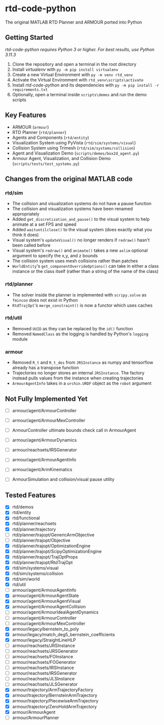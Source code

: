 # rtd-code-python
The original MATLAB RTD Planner and ARMOUR ported into Python



## Getting Started
*rtd-code-python requires Python 3 or higher. For best results, use Python 3.11.3*

1. Clone the repository and open a terminal in the root directory
2. Install *virtualenv* with `py -m pip install virtualenv`
3. Create a new Virtual Environment with `py -m venv rtd_venv`
4. Activate the Virtual Environment with `rtd_venv\scripts\activate`
5. Install *rtd-code-python* and its dependencies with `py -m pip install -r requirements.txt`
6. Optionally, open a terminal inside `scripts\demos` and run the demo scripts



## Key Features
- ARMOUR (`armour`)
- RTD Planner (`rtd/planner`)
- Agents and Components (`rtd/entity`)
- Visualization System using PyVista (`rtd/sim/systems/visual`)
- Collision System using Trimesh (`rtd/sim/systems/collision`)
- Agent and Visualization Demo (`scripts/demos/box2d_agent.py`)
- Armour Agent, Visualization, and Collision Demo (`scripts/tests/test_systems.py`)



## Changes from the original MATLAB code
### rtd/sim
- The collision and visualization systems do not have a pause function
- The collision and visualization systems have been renamed appropriately
- Added `get_discretization_and_pause()` to the visual system to help animate at a set FPS and speed
- Added `waituntilclose()` to the visual system (does exactly what you think it does)
- Visual system's `updateVisual()` no longer renders if `redraw()` hasn't been called before
- Visual system's `redraw()` and `animate()` takes a new `axlim` optional argument to specify the x,y, and z bounds
- The collision system uses mesh collisions rather than patches
- `WorldEntity`'s `get_componentOverrideOptions()` can take in either a class instance or the class itself (rather than a string of the name of the class)

### rtd/planner
- The solver inside the planner is implemented with `scripy.solve` as `fmincon` does not exist in Python
- `RtdTrajOpt`'s `merge_constraint()` is now a functor which uses caches
  
### rtd/util
- Removed `UUID` as they can be replaced by the `id()` function
- Removed `NamedClass` as the logging is handled by Python's `logging` module
  
### armour
- Removed `R_t` and `R_t_des` from `JRSInstance` as numpy and tensorflow already has a transpose function
- Trajectories no longer stores an internal `JRSInstance`. The factory instead pulls values from the instance when creating trajectories
- `ArmourAgentInfo` takes in a `urchin.URDF` object as the `robot` argument



## Not Fully Implemented Yet
- [ ] armour/agent/ArmourController
- [ ] armour/agent/ArmourMexController
- [ ] ArmourController ultimate bounds check call in ArmourAgent
- [ ] armour/agent/ArmourDynamics
- [ ] armour/reachsets/IRSGenerator
- [ ] armour/agent/ArmourAgentInfo
- [ ] armour/agent/ArmKinematics
- [ ] ArmourSimulation and collision/visual pause utility



## Tested Features
- [x] rtd/demos
- [x] rtd/entity
- [x] rtd/functional
- [x] rtd/planner/reachsets
- [x] rtd/planner/trajectory
- [ ] rtd/planner/trajopt/GenericArmObjective
- [ ] rtd/planner/trajopt/Objective
- [x] rtd/planner/trajopt/OptimizationEngine
- [x] rtd/planner/trajopt/ScipyOptimizationEngine
- [x] rtd/planner/trajopt/TrajOptProps
- [x] rtd/planner/trajopt/RtdTrajOpt
- [x] rtd/sim/systems/visual
- [x] rtd/sim/systems/collision
- [x] rtd/sim/world
- [x] rtd/util
- [ ] armour/agent/ArmourAgentInfo
- [x] armour/agent/ArmourAgentState
- [x] armour/agent/ArmourAgentVisual
- [x] armour/agent/ArmourAgentCollision
- [ ] armour/agent/ArmourIdealAgentDynamics
- [ ] armour/agent/ArmourController
- [ ] armour/agent/ArmourMexController
- [x] armour/legacy/bernstein_to_poly
- [x] armour/legacy/match_deg5_bernstein_coefficients
- [x] armour/legacy/StraightLineHLP
- [ ] armour/reachsets/JRSInstance
- [ ] armour/reachsets/JRSGenerator
- [ ] armour/reachsets/FOInstance
- [ ] armour/reachsets/FOGenerator
- [ ] armour/reachsets/IRSInstance
- [ ] armour/reachsets/IRSGenerator
- [ ] armour/reachsets/JLSInstance
- [ ] armour/reachsets/JLSGenerator
- [x] armour/trajectory/ArmTrajectoryFactory
- [x] armour/trajectory/BernsteinArmTrajectory
- [x] armour/trajectory/PiecewiseArmTrajectory
- [x] armour/trajectory/ZeroHoldArmTrajectory
- [x] armour/ArmourAgent
- [ ] armour/ArmourPlanner